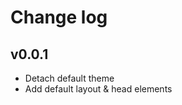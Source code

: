 <!-- central -->

# Change log

## v0.0.1
- Detach default theme
- Add default layout & head elements
